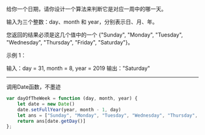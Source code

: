给你一个日期，请你设计一个算法来判断它是对应一周中的哪一天。

输入为三个整数：day、month 和 year，分别表示日、月、年。

您返回的结果必须是这几个值中的一个 {"Sunday", "Monday", "Tuesday", "Wednesday", "Thursday", "Friday", "Saturday"}。

示例 1：

输入：day = 31, month = 8, year = 2019
输出："Saturday"

---

调用Date函数，不墨迹

```javascript
var dayOfTheWeek = function (day, month, year) {
    let date = new Date()
    date.setFullYear(year, month - 1, day)
    let ans = ["Sunday", "Monday", "Tuesday", "Wednesday", "Thursday", "Friday", "Saturday"]
    return ans[date.getDay()]
};
```
